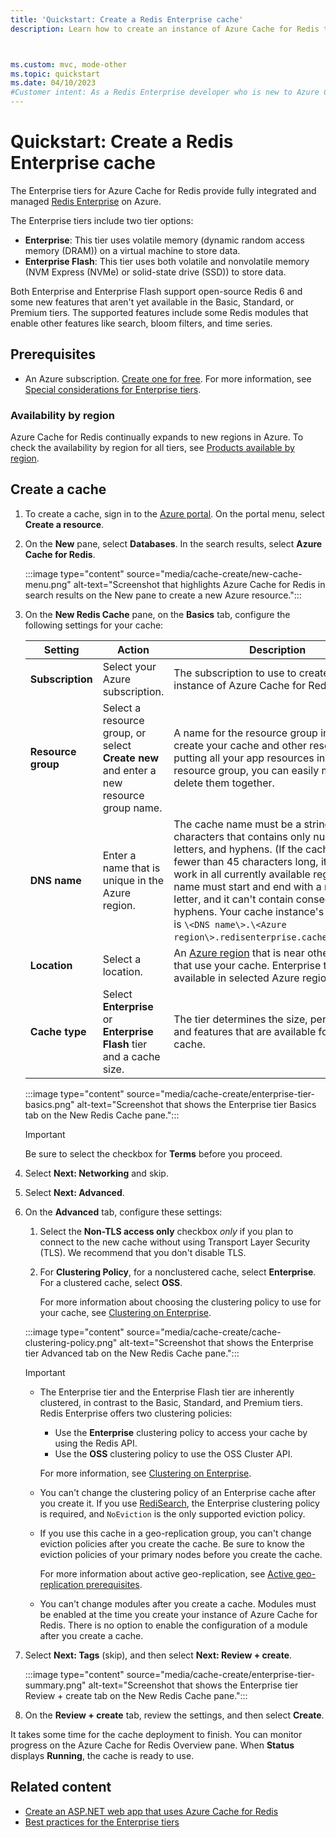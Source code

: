 ```yaml
---
title: 'Quickstart: Create a Redis Enterprise cache'
description: Learn how to create an instance of Azure Cache for Redis to use in the Enterprise tier.



ms.custom: mvc, mode-other
ms.topic: quickstart
ms.date: 04/10/2023
#Customer intent: As a Redis Enterprise developer who is new to Azure Cache for Redis, I want to create a new cache in the Enterprise tier of Azure Cache for Redis.
---
```


# Quickstart: Create a Redis Enterprise cache

The Enterprise tiers for Azure Cache for Redis provide fully integrated and managed [Redis Enterprise](https://redislabs.com/redis-enterprise/) on Azure.

The Enterprise tiers include two tier options:

- **Enterprise**: This tier uses volatile memory (dynamic random access memory (DRAM)) on a virtual machine to store data.
- **Enterprise Flash**: This tier uses both volatile and nonvolatile memory (NVM Express (NVMe) or solid-state drive (SSD)) to store data.

Both Enterprise and Enterprise Flash support open-source Redis 6 and some new features that aren't yet available in the Basic, Standard, or Premium tiers. The supported features include some Redis modules that enable other features like search, bloom filters, and time series.  

## Prerequisites

- An Azure subscription. [Create one for free](https://azure.microsoft.com/free/). For more information, see [Special considerations for Enterprise tiers](cache-overview.md#special-considerations-for-enterprise-tiers).

### Availability by region

Azure Cache for Redis continually expands to new regions in Azure. To check the availability by region for all tiers, see [Products available by region](https://azure.microsoft.com/global-infrastructure/services/?products=redis-cache&regions=all).

## Create a cache

1. To create a cache, sign in to the [Azure portal](https://portal.azure.com). On the portal menu, select **Create a resource**.

1. On the **New** pane, select **Databases**. In the search results, select **Azure Cache for Redis**.

   :::image type="content" source="media/cache-create/new-cache-menu.png" alt-text="Screenshot that highlights Azure Cache for Redis in search results on the New pane to create a new Azure resource.":::

1. On the **New Redis Cache** pane, on the **Basics** tab, configure the following settings for your cache:

   | Setting      |  Action  | Description |
   | ------------ |  ------- | -------------------------------------------------- |
   | **Subscription** | Select your Azure subscription. | The subscription to use to create the new instance of Azure Cache for Redis. |
   | **Resource group** | Select a resource group, or select **Create new** and enter a new resource group name. | A name for the resource group in which to create your cache and other resources. By putting all your app resources in one resource group, you can easily manage or delete them together. |
   | **DNS name** | Enter a name that is unique in the Azure region. | The cache name must be a string of 1 to 63 characters that contains only numbers, letters, and hyphens. (If the cache name is fewer than 45 characters long, it should work in all currently available regions.) The name must start and end with a number or letter, and it can't contain consecutive hyphens. Your cache instance's _host name_ is  `\<DNS name\>.\<Azure region\>.redisenterprise.cache.azure.net`. |
   | **Location** | Select a location. | An [Azure region](https://azure.microsoft.com/regions/) that is near other services that use your cache. Enterprise tiers are available in selected Azure regions. |
   | **Cache type** | Select **Enterprise** or **Enterprise Flash** tier and a cache size. |  The tier determines the size, performance, and features that are available for your cache. |

   :::image type="content" source="media/cache-create/enterprise-tier-basics.png" alt-text="Screenshot that shows the Enterprise tier Basics tab on the New Redis Cache pane.":::

   > [!IMPORTANT]
   > Be sure to select the checkbox for **Terms** before you proceed.
   >

1. Select **Next: Networking** and skip.

1. Select **Next: Advanced**.

1. On the **Advanced** tab, configure these settings:

   1. Select the **Non-TLS access only** checkbox _only_ if you plan to connect to the new cache without using Transport Layer Security (TLS). We recommend that you don't disable TLS.

   1. For **Clustering Policy**, for a nonclustered cache, select **Enterprise**. For a clustered cache, select **OSS**.

      For more information about choosing the clustering policy to use for your cache, see [Clustering on Enterprise](cache-best-practices-enterprise-tiers.md#clustering-on-enterprise).

   :::image type="content" source="media/cache-create/cache-clustering-policy.png" alt-text="Screenshot that shows the Enterprise tier Advanced tab on the New Redis Cache pane.":::

   > [!IMPORTANT]
   > - The Enterprise tier and the Enterprise Flash tier are inherently clustered, in contrast to the Basic, Standard, and Premium tiers. Redis Enterprise offers two clustering policies:
   >
   >   - Use the **Enterprise** clustering policy to access your cache by using the Redis API.
   >   - Use the **OSS** clustering policy to use the OSS Cluster API.
   >
   >   For more information, see [Clustering on Enterprise](cache-best-practices-enterprise-tiers.md#clustering-on-enterprise).
   >
   > - You can't change the clustering policy of an Enterprise cache after you create it. If you use [RediSearch](cache-redis-modules.md#redisearch), the Enterprise clustering policy is required, and `NoEviction` is the only supported eviction policy.
   >
   > - If you use this cache in a geo-replication group, you can't change eviction policies after you create the cache. Be sure to know the eviction policies of your primary nodes before you create the cache.
   >
   >   For more information about active geo-replication, see [Active geo-replication prerequisites](cache-how-to-active-geo-replication.md#active-geo-replication-prerequisites).
   >
   > - You can't change modules after you create a cache. Modules must be enabled at the time you create your instance of Azure Cache for Redis. There is no option to enable the configuration of a module after you create a cache.
   >

1. Select **Next: Tags** (skip), and then select **Next: Review + create**.

   :::image type="content" source="media/cache-create/enterprise-tier-summary.png" alt-text="Screenshot that shows the Enterprise tier Review + create tab on the New Redis Cache pane.":::

1. On the **Review + create** tab, review the settings, and then select **Create**.

It takes some time for the cache deployment to finish. You can monitor progress on the Azure Cache for Redis Overview pane. When **Status** displays **Running**, the cache is ready to use.
  
## Related content

- [Create an ASP.NET web app that uses Azure Cache for Redis](cache-web-app-aspnet-core-howto.md)
- [Best practices for the Enterprise tiers](cache-best-practices-enterprise-tiers.md)
